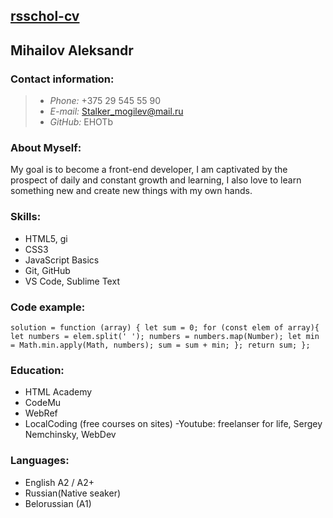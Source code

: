 ## [rsschol-cv](https://github.com/EHOTb/rsschool-cv.git)
## Mihailov Aleksandr
### Contact information:
>- *Phone:* +375 29 545 55 90
>- *E-mail:* Stalker_mogilev@mail.ru
>- *GitHub:* EHOTb

### About Myself:
My goal is to become a front-end developer, I am captivated by the prospect of daily and constant growth and learning, I also love to learn something new and create new things with my own hands.

### Skills:
- HTML5, gi
- CSS3
- JavaScript Basics
- Git, GitHub
- VS Code, Sublime Text
### Code example:
`solution = function (array) {
  let sum = 0;
  for (const elem of array){
    let numbers = elem.split(' ');
    numbers = numbers.map(Number);
    let min = Math.min.apply(Math, numbers);
    sum = sum + min;
  };
  return sum;
};`
### Education:
- HTML Academy
- CodeMu
- WebRef
- LocalCoding
(free courses on sites)
-Youtube: freelanser for life, Sergey Nemchinsky, WebDev

### Languages:
- English A2 / A2+
- Russian(Native seaker)
- Belorussian (A1)


